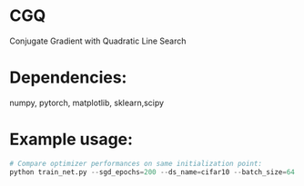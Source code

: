 # CGQ
Conjugate Gradient with Quadratic Line Search


# Dependencies:
numpy, pytorch, matplotlib, sklearn,scipy

# Example usage:
```python
# Compare optimizer performances on same initialization point:
python train_net.py --sgd_epochs=200 --ds_name=cifar10 --batch_size=64 --gpu_id=0 --model=resnet --figure_suffix='test_new/' --seed=6022
```
